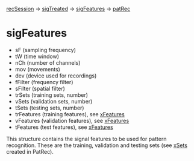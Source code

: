 [recSession](recSession.md) -> [sigTreated](sigTreated.md) -> [sigFeatures](sigFeatures.md) -> [patRec](patRec.md)

# sigFeatures #
  * sF (sampling frequency)
  * tW (time window)
  * nCh (number of channels)
  * mov (movements)
  * dev (device used for recordings)
  * fFilter (frequency filter)
  * sFilter (spatial filter)
  * trSets (training sets, number)
  * vSets (validation sets, number)
  * tSets (testing sets, number)
  * trFeatures (training features), see [xFeatures](xFeatures.md)
  * vFeatures (validation features), see [xFeatures](xFeatures.md)
  * tFeatures (test features), see [xFeatures](xFeatures.md)

This structure contains the signal features to be used for pattern recognition. These are the training, validation and testing sets (see [xSets](xSets.md) created in PatRec).